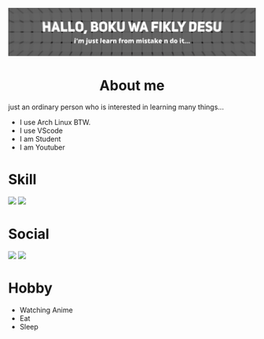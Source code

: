 ![image alt](assets/header.png)

<div align="center">
 <h1><b>About me</b></h1>
</div>

just an ordinary person who is interested in learning many things...
- I use Arch Linux BTW.
- I use VScode
- I am Student
- I am Youtuber

<div>
 <h1><b>Skill</b></h1>
 
 <a href="https://code.visualstudio.com"><img src="https://cdn.jsdelivr.net/gh/devicons/devicon/icons/vscode/vscode-original.svg" width="30" /></a>
 <img src="https://cdn.jsdelivr.net/gh/devicons/devicon/icons/linux/linux-original.svg" width="30" />

 <h1><b>Social</b></h1>

 <p>
 <img src="https://img.shields.io/twitter/follow/soulightric?style=social"/>
 <img src="https://img.shields.io/youtube/channel/subscribers/UCCdW5ISUbmNzFj6EOtr-DnQ"/>
 </p>
 
 <h1><b>Hobby</b></h1>
</div>

- Watching Anime
- Eat
- Sleep
